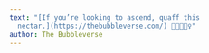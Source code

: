 ```yaml
---
text: "[If you’re looking to ascend, quaff this
  nectar.](https://thebubbleverse.com/) 🌵🌹🧘🏻‍♀️"
author: The Bubbleverse
---
```

